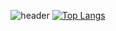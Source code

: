 <div align="center">
  
  ![header](https://capsule-render.vercel.app/api?type=Waving&color=auto&height=200&section=header&text=Haseong%20Jung&fontSize=35&animation=fadeIn&fontAlignY=40)
  [![Top Langs](https://github-readme-stats.vercel.app/api/top-langs/?username=HaseongJung&layout=donut)](https://github.com/HaseongJung/github-readme-stats)
</div>
